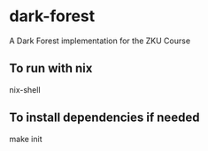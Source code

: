 # dark-forest
A Dark Forest implementation for the ZKU Course

## To run with nix 

nix-shell

## To install dependencies if needed

make init